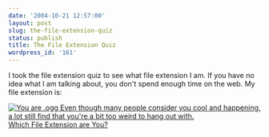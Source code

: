 ```yaml
---
date: '2004-10-21 12:57:00'
layout: post
slug: the-file-extension-quiz
status: publish
title: The File Extension Quiz
wordpress_id: '161'
---
```


I took the file extension quiz to see what file extension I am. If you have no idea what I am talking about, you don't spend enough time on the web. My file extension is:  

  

[![You are .ogg Even though many people consider you cool and happening, a lot still find that you're a bit too weird to hang out with.](http://www.bbspot.com/Images/News_Features/2004/10/file_extensions/ogg.jpg)  
Which File Extension are You?](http://www.bbspot.com/News/2004/10/extension_quiz.php)

